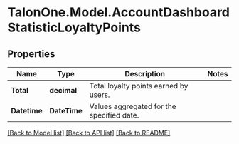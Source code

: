 # TalonOne.Model.AccountDashboardStatisticLoyaltyPoints
## Properties

Name | Type | Description | Notes
------------ | ------------- | ------------- | -------------
**Total** | **decimal** | Total loyalty points earned by users. | 
**Datetime** | **DateTime** | Values aggregated for the specified date. | 

[[Back to Model list]](../README.md#documentation-for-models) [[Back to API list]](../README.md#documentation-for-api-endpoints) [[Back to README]](../README.md)

